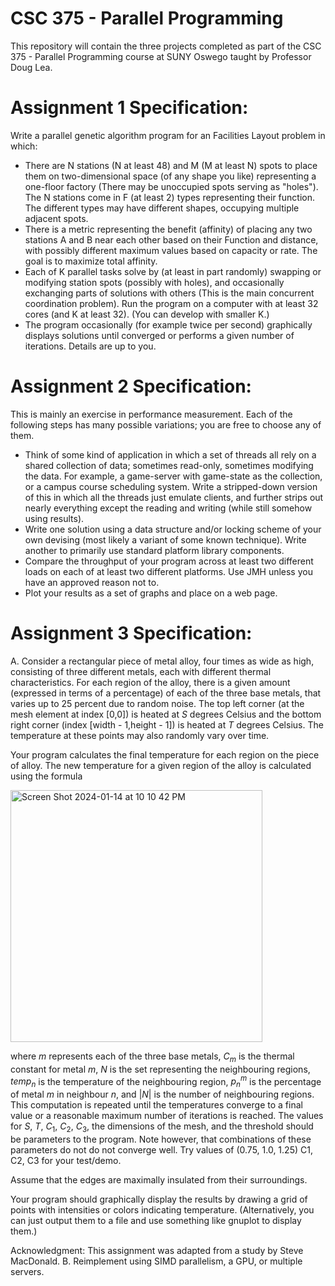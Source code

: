 # CSC 375 - Parallel Programming
This repository will contain the three projects completed as part of the CSC 375 - Parallel Programming course at SUNY Oswego taught by Professor Doug Lea.

# Assignment 1 Specification:
Write a parallel genetic algorithm program for an Facilities Layout problem in which:
* There are N stations (N at least 48) and M (M at least N) spots to place them on two-dimensional space (of any shape you like) representing a one-floor factory (There may be unoccupied spots serving as "holes"). The N stations come in F (at least 2) types representing their function. The different types may have different shapes, occupying multiple adjacent spots.
* There is a metric representing the benefit (affinity) of placing any two stations A and B near each other based on their Function and distance, with possibly different maximum values based on capacity or rate. The goal is to maximize total affinity.
* Each of K parallel tasks solve by (at least in part randomly) swapping or modifying station spots (possibly with holes), and occasionally exchanging parts of solutions with others (This is the main concurrent coordination problem). Run the program on a computer with at least 32 cores (and K at least 32). (You can develop with smaller K.)
* The program occasionally (for example twice per second) graphically displays solutions until converged or performs a given number of iterations. Details are up to you.

# Assignment 2 Specification:
This is mainly an exercise in performance measurement. Each of the following steps has many possible variations; you are free to choose any of them.
* Think of some kind of application in which a set of threads all rely on a shared collection of data; sometimes read-only, sometimes modifying the data. For example, a game-server with game-state as the collection, or a campus course scheduling system. Write a stripped-down version of this in which all the threads just emulate clients, and further strips out nearly everything except the reading and writing (while still somehow using results).
* Write one solution using a data structure and/or locking scheme of your own devising (most likely a variant of some known technique). Write another to primarily use standard platform library components.
* Compare the throughput of your program across at least two different loads on each of at least two different platforms. Use JMH unless you have an approved reason not to.
* Plot your results as a set of graphs and place on a web page.

# Assignment 3 Specification:
A. Consider a rectangular piece of metal alloy, four times as wide as high, consisting of three different metals, each with different thermal characteristics. For each region of the alloy, there is a given amount (expressed in terms of a percentage) of each of the three base metals, that varies up to 25 percent due to random noise. The top left corner (at the mesh element at index [0,0]) is heated at $S$ degrees Celsius and the bottom right corner (index [width - 1,height - 1]) is heated at $T$ degrees Celsius. The temperature at these points may also randomly vary over time.

Your program calculates the final temperature for each region on the piece of alloy. The new temperature for a given region of the alloy is calculated using the formula 

<img align="center" width="403" alt="Screen Shot 2024-01-14 at 10 10 42 PM" src="https://github.com/lljustycell999/CSC375/assets/123667513/056240e0-1ada-43a8-a3f4-b849cdbb8e87">


where $m$ represents each of the three base metals, $C_m$ is the thermal constant for metal $m$, $N$ is the set representing the neighbouring regions, $temp_n$ is the temperature of the neighbouring region, $p^{m}_{n}$ is the percentage of metal $m$ in neighbour $n$, and $\vert N\vert$ is the number of neighbouring regions. This computation is repeated until the temperatures converge to a final value or a reasonable maximum number of iterations is reached.
The values for $S$, $T$, $C_1$, $C_2$, $C_3$, the dimensions of the mesh, and the threshold should be parameters to the program. Note however, that combinations of these parameters do not do not converge well. Try values of (0.75, 1.0, 1.25) C1, C2, C3 for your test/demo.

Assume that the edges are maximally insulated from their surroundings.

Your program should graphically display the results by drawing a grid of points with intensities or colors indicating temperature. (Alternatively, you can just output them to a file and use something like gnuplot to display them.)

Acknowledgment: This assignment was adapted from a study by Steve MacDonald.
B. Reimplement using SIMD parallelism, a GPU, or multiple servers.
